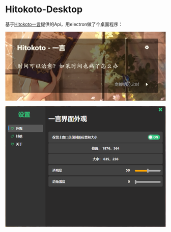 # Hitokoto-Desktop

基于[Hitokoto一言](https://hitokoto.cn/)提供的Api，用electron做了个桌面程序：

![main](/md/main.png)

![setting](/md/setting.png)

